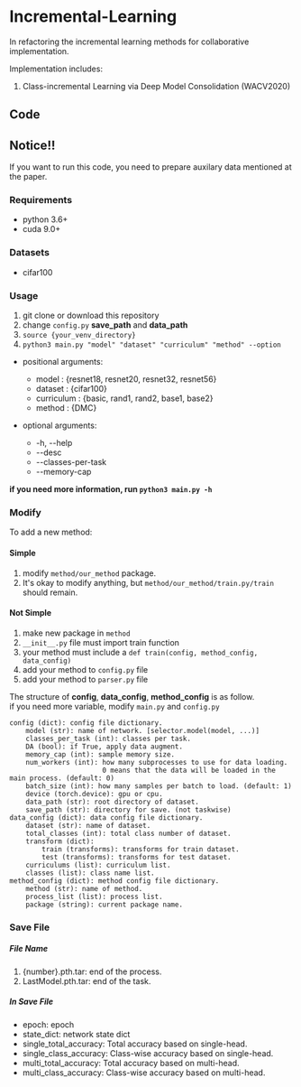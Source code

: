 # Incremental-Learning

In refactoring the incremental learning methods for collaborative implementation.

Implementation includes:
1. Class-incremental Learning via Deep Model Consolidation (WACV2020)
## Code

## Notice!!
If you want to run this code, you need to prepare auxilary data mentioned at the paper.

### Requirements
- python 3.6+
- cuda 9.0+

### Datasets
- cifar100

### Usage
1. git clone or download this repository
2. change ```config.py``` **save_path** and **data_path**
3. ```source {your_venv_directory}```
5. ```python3 main.py "model" "dataset" "curriculum" "method" --option```

- positional arguments:
  - model : {resnet18, resnet20, resnet32, resnet56}
  - dataset : {cifar100}
  - curriculum : {basic, rand1, rand2, base1, base2}
  - method : {DMC}
  
- optional arguments:
  - -h, --help
  - --desc
  - --classes-per-task
  - --memory-cap

**if you need more information, run ```python3 main.py -h```**

### Modify
To add a new method:
#### Simple
1. modify ```method/our_method``` package.
2. It's okay to modify anything, but ```method/our_method/train.py/train``` should remain.

#### Not Simple
1. make new package in ```method```
2. ```__init__.py``` file must import train function
3. your method must include a ```def train(config, method_config, data_config)```
4. add your method to ```config.py``` file
5. add your method to ```parser.py``` file

The structure of **config**, **data_config**, **method_config** is as follow.\
if you need more variable, modify ```main.py``` and ```config.py```

    config (dict): config file dictionary.
        model (str): name of network. [selector.model(model, ...)]
        classes_per_task (int): classes per task.
        DA (bool): if True, apply data augment.
        memory_cap (int): sample memory size.
        num_workers (int): how many subprocesses to use for data loading.
                           0 means that the data will be loaded in the main process. (default: 0)
        batch_size (int): how many samples per batch to load. (default: 1)
        device (torch.device): gpu or cpu.
        data_path (str): root directory of dataset.
        save_path (str): directory for save. (not taskwise)
    data_config (dict): data config file dictionary.
        dataset (str): name of dataset.
        total_classes (int): total class number of dataset.
        transform (dict):
            train (transforms): transforms for train dataset.
            test (transforms): transforms for test dataset.
        curriculums (list): curriculum list.
        classes (list): class name list.
    method_config (dict): method config file dictionary.
        method (str): name of method.
        process_list (list): process list.
        package (string): current package name.

### Save File
##### File Name
1. {number}.pth.tar: end of the process.
4. LastModel.pth.tar: end of the task.

##### In Save File
- epoch: epoch
- state_dict: network state dict
- single_total_accuracy: Total accuracy based on single-head.
- single_class_accuracy: Class-wise accuracy based on single-head.
- multi_total_accuracy: Total accuracy based on multi-head.
- multi_class_accuracy: Class-wise accuracy based on multi-head.

